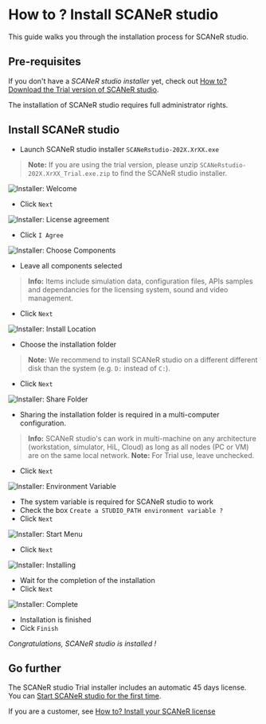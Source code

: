 # How to ? Install SCANeR studio

This guide walks you through the installation process for SCANeR studio.

## Pre-requisites

If you don't have a *SCANeR studio installer* yet, check out [How to? Download the Trial version of SCANeR studio](../HT_Download_Trial_SCANeR/HT_Install_Trial_SCANeR.md).

The installation of SCANeR studio requires full administrator rights.

## Install SCANeR studio
* Launch SCANeR studio installer ```SCANeRstudio-202X.XrXX.exe```

> **Note:** If you are using the trial version, please unzip ```SCANeRstudio-202X.XrXX_Trial.exe.zip``` to find the SCANeR studio installer.

![Installer: Welcome](./assets/i1.PNG)
* Click ```Next```

![Installer: License agreement](./assets/i2.PNG)
* Click ```I Agree```

![Installer: Choose Components](./assets/i3.PNG)
* Leave all components selected
> **Info:** Items include simulation data, configuration files, APIs samples and dependancies for the licensing system, sound and video management.
* Click ```Next```

![Installer: Install Location](./assets/i4.PNG)
* Choose the installation folder
> **Note:** We recommend to install SCANeR studio on a different different disk than the system (e.g. ```D:``` instead of ```C:```).
* Click ```Next```

![Installer: Share Folder](./assets/i5b.png)
* Sharing the installation folder is required in a multi-computer configuration.
> **Info:** SCANeR studio's can work in multi-machine on any architecture (workstation, simulator, HiL, Cloud) as long as all nodes (PC or VM) are on the same local network.
> **Note:** For Trial use, leave unchecked.
* Click ```Next```

![Installer: Environment Variable](./assets/i6.PNG)
* The system variable is required for SCANeR studio to work
* Check the box ```Create a STUDIO_PATH environment variable ?```
* Click ```Next```

![Installer: Start Menu](./assets/i7.PNG)
* Click ```Next```

![Installer: Installing](./assets/i8.PNG)
* Wait for the completion of the installation
* Click ```Next```

![Installer: Complete](./assets/i9.PNG)
* Installation is finished
* Cick ```Finish```

_Congratulations, SCANeR studio is installed !_

## Go further

The SCANeR studio Trial installer includes an automatic 45 days license. You can [Start SCANeR studio for the first time](../HT_FirstLaunch/HT_FirstLaunch.html).

If you are a customer, see [How to? Install your SCANeR license](../HT_Install_SCANeR_license/Install_SCANeR_license.md)

